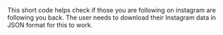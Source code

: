 This short code helps check if those you are following on instagram are following you back. The user needs to download their Instagram data in JSON format for this to work.
